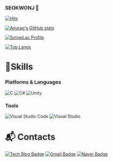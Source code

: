 ### SEOKWONJ 👋

[![Hits](https://hits.seeyoufarm.com/api/count/incr/badge.svg?url=https%3A%2F%2Fgithub.com%2FseokwonJ%2FseokwonJ%2Fedit%2Fmain%2FREADME.md&count_bg=%234A3DC8&title_bg=%2316FFA4&icon=&icon_color=%23E7E7E7&title=hits&edge_flat=false)](https://hits.seeyoufarm.com)


[![Anurag's GitHub stats](https://github-readme-stats.vercel.app/api?username=seokwonJ)](https://github.com/anuraghazra/github-readme-stats)

[![Solved.ac Profile](http://mazassumnida.wtf/api/v2/generate_badge?boj=bbb10311031)](https://solved.ac/bbb10311031/)

[![Top Langs](https://github-readme-stats.vercel.app/api/top-langs/?username=seokwonJ&hide=Jupyter%20Notebook)](https://github.com/anuraghazra/github-readme-stats)

# 💪Skills
### Platforms & Languages

![C](https://img.shields.io/badge/c-E60505.svg?&style=for-the-badge&logo=c&logoColor=Red)
![C#](https://img.shields.io/badge/c%23-512BD4.svg?&style=for-the-badge&logo=Csharp&logoColor=White)
![Unity](https://img.shields.io/badge/Unity-000000.svg?&style=for-the-badge&logo=Unity&logoColor=White)


### Tools

![Visual Studio Code](https://img.shields.io/badge/Visual%20Studio%20Code-007ACC.svg?&style=for-the-badge&logo=Visual%20Studio%20Code&logoColor=white)
![Visual Studio](https://img.shields.io/badge/Visual%20Studio-5C2D91.svg?&style=for-the-badge&logo=Visual%20Studio&logoColor=white)



# :mailbox_with_mail: Contacts

[![Tech Blog Badge](http://img.shields.io/badge/-Tech%20blog-black?style=flat-square&logo=github&link=https://jangseokwon.tistory.com/)](https://jangseokwon.tistory.com/)
[![Gmail Badge](https://img.shields.io/badge/Gmail-d14836?style=flat-square&logo=Gmail&logoColor=white&link=mailto:bbb10311031@gmail.com)](mailto:bbb10311031@gmail.com)
[![Naver Badge](https://img.shields.io/badge/Naver-03C75A?style=flat-square&logo=Naver&logoColor=white&link=mailto:apple740303@naver.com)](mailto:apple740303@naver.com)
